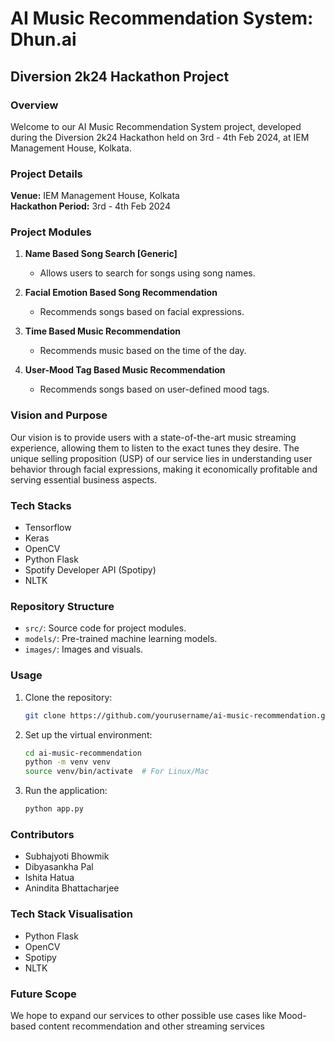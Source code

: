 # **AI Music Recommendation System: Dhun.ai**

## Diversion 2k24 Hackathon Project

### Overview

Welcome to our AI Music Recommendation System project, developed during the Diversion 2k24 Hackathon held on 3rd - 4th Feb 2024, at IEM Management House, Kolkata.

### Project Details

**Venue:** IEM Management House, Kolkata  
**Hackathon Period:** 3rd - 4th Feb 2024

### Project Modules

1. **Name Based Song Search [Generic]**
   - Allows users to search for songs using song names.

2. **Facial Emotion Based Song Recommendation**
   - Recommends songs based on facial expressions.

3. **Time Based Music Recommendation**
   - Recommends music based on the time of the day.

4. **User-Mood Tag Based Music Recommendation**
   - Recommends songs based on user-defined mood tags.

### Vision and Purpose

Our vision is to provide users with a state-of-the-art music streaming experience, allowing them to listen to the exact tunes they desire. The unique selling proposition (USP) of our service lies in understanding user behavior through facial expressions, making it economically profitable and serving essential business aspects.

### Tech Stacks

- Tensorflow
- Keras
- OpenCV
- Python Flask
- Spotify Developer API (Spotipy)
- NLTK

### Repository Structure

- `src/`: Source code for project modules.
- `models/`: Pre-trained machine learning models.
- `images/`: Images and visuals.

### Usage

1. Clone the repository:
   ```bash
   git clone https://github.com/yourusername/ai-music-recommendation.git

2. Set up the virtual environment:
   ```bash
   cd ai-music-recommendation
   python -m venv venv
   source venv/bin/activate  # For Linux/Mac

3. Run the application:
   ```bash
   python app.py


### Contributors

- Subhajyoti Bhowmik
- Dibyasankha Pal
- Ishita Hatua
- Anindita Bhattacharjee

### Tech Stack Visualisation

- Python Flask
- OpenCV
- Spotipy
- NLTK

### Future Scope

We hope to expand our services to other possible use cases like Mood-based content recommendation and other streaming services
